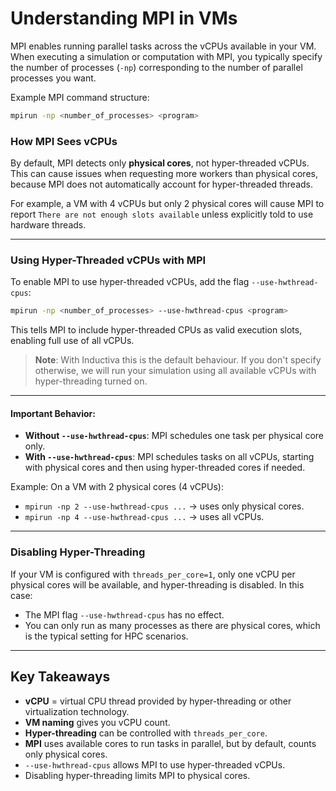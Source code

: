 # Understanding MPI in VMs

MPI enables running parallel tasks across the vCPUs available in your VM. When executing a simulation or computation with MPI, you typically specify the number of processes (`-np`) corresponding to the number of parallel processes you want.

Example MPI command structure:

```bash
mpirun -np <number_of_processes> <program>
```

### How MPI Sees vCPUs

By default, MPI detects only **physical cores**, not hyper-threaded vCPUs. This can cause issues when requesting more workers than physical cores, because MPI does not automatically account for hyper-threaded threads.

For example, a VM with 4 vCPUs but only 2 physical cores will cause MPI to report `There are not enough slots available` unless explicitly told to use hardware threads.

---

### Using Hyper-Threaded vCPUs with MPI

To enable MPI to use hyper-threaded vCPUs, add the flag `--use-hwthread-cpus`:

```bash
mpirun -np <number_of_processes> --use-hwthread-cpus <program>
```

This tells MPI to include hyper-threaded CPUs as valid execution slots, enabling full use of all vCPUs.

> **Note**: With Inductiva this is the default behaviour. If you don't specify otherwise, we will run your simulation using all available vCPUs with hyper-threading turned on.

---

#### Important Behavior:

* **Without `--use-hwthread-cpus`**: MPI schedules one task per physical core only.
* **With `--use-hwthread-cpus`**: MPI schedules tasks on all vCPUs, starting with physical cores and then using hyper-threaded cores if needed.

Example:
On a VM with 2 physical cores (4 vCPUs):

* `mpirun -np 2 --use-hwthread-cpus ...` → uses only physical cores.
* `mpirun -np 4 --use-hwthread-cpus ...` → uses all vCPUs.

---

### Disabling Hyper-Threading

If your VM is configured with `threads_per_core=1`, only one vCPU per physical cores will be available, and hyper-threading is disabled. In this case:

* The MPI flag `--use-hwthread-cpus` has no effect.
* You can only run as many processes as there are physical cores, which is the typical setting for HPC scenarios.

---

## Key Takeaways

* **vCPU** = virtual CPU thread provided by hyper-threading or other virtualization technology.
* **VM naming** gives you vCPU count.
* **Hyper-threading** can be controlled with `threads_per_core`.
* **MPI** uses available cores to run tasks in parallel, but by default, counts only physical cores.
* `--use-hwthread-cpus` allows MPI to use hyper-threaded vCPUs.
* Disabling hyper-threading limits MPI to physical cores.
